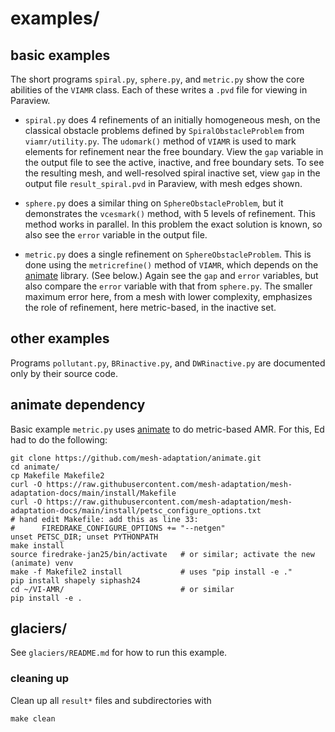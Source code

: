 # examples/

## basic examples

The short programs `spiral.py`, `sphere.py`, and `metric.py` show the core abilities of the `VIAMR` class.  Each of these writes a `.pvd` file for viewing in Paraview.

  * `spiral.py` does 4 refinements of an initially homogeneous mesh, on the classical obstacle problems defined by `SpiralObstacleProblem` from `viamr/utility.py`.  The `udomark()` method of `VIAMR` is used to mark elements for refinement near the free boundary.  View the `gap` variable in the output file to see the active, inactive, and free boundary sets.  To see the resulting mesh, and well-resolved spiral inactive set, view `gap` in the output file `result_spiral.pvd` in Paraview, with mesh edges shown.

  * `sphere.py` does a similar thing on `SphereObstacleProblem`, but it demonstrates the `vcesmark()` method, with 5 levels of refinement.  This method works in parallel.  In this problem the exact solution is known, so also see the `error` variable in the output file.

  * `metric.py` does a single refinement on `SphereObstacleProblem`.  This is done using the `metricrefine()` method of `VIAMR`, which depends on the [animate](https://github.com/mesh-adaptation/animate) library.  (See below.)  Again see the `gap` and `error` variables, but also compare the `error` variable with that from `sphere.py`.  The smaller maximum error here, from a mesh with lower complexity, emphasizes the role of refinement, here metric-based, in the inactive set.

## other examples

Programs `pollutant.py`, `BRinactive.py`, and `DWRinactive.py` are documented only by their source code.

## animate dependency

Basic example `metric.py` uses [animate](https://github.com/mesh-adaptation/animate) to do metric-based AMR.  For this, Ed had to do the following:

    git clone https://github.com/mesh-adaptation/animate.git
    cd animate/
    cp Makefile Makefile2
    curl -O https://raw.githubusercontent.com/mesh-adaptation/mesh-adaptation-docs/main/install/Makefile
    curl -O https://raw.githubusercontent.com/mesh-adaptation/mesh-adaptation-docs/main/install/petsc_configure_options.txt
    # hand edit Makefile: add this as line 33:
    #      FIREDRAKE_CONFIGURE_OPTIONS += "--netgen"
    unset PETSC_DIR; unset PYTHONPATH
    make install
    source firedrake-jan25/bin/activate   # or similar; activate the new (animate) venv
    make -f Makefile2 install             # uses "pip install -e ."
    pip install shapely siphash24
    cd ~/VI-AMR/                          # or similar
    pip install -e .

## glaciers/

See `glaciers/README.md` for how to run this example.

### cleaning up

Clean up all `result*` files and subdirectories with

```
make clean
```